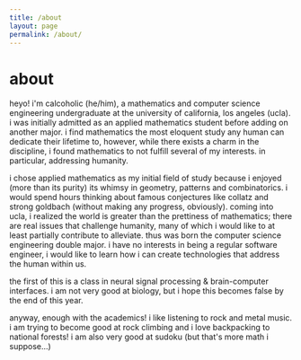 ```yaml
---
title: /about
layout: page
permalink: /about/
---
```


about
=====
heyo! i'm calcoholic (he/him), a mathematics and computer science engineering undergraduate at the university of california, los angeles (ucla). i was initially admitted as an applied mathematics student before adding on another major. i find mathematics the most eloquent study any human can dedicate their lifetime to, however, while there exists a charm in the discipline, i found mathematics to not fulfill several of my interests. in particular, addressing humanity. 

i chose applied mathematics as my initial field of study because i enjoyed (more than its purity) its whimsy in geometry, patterns and combinatorics. i would spend hours thinking about famous conjectures like collatz and strong goldbach (without making any progress, obviously). coming into ucla, i realized the world is greater than the prettiness of mathematics; there are real issues that challenge humanity, many of which i would like to at least partially contribute to alleviate. thus was born the computer science engineering double major. i have no interests in being a regular software engineer, i would like to learn how i can create technologies that address the human within us. 

the first of this is a class in neural signal processing & brain-computer interfaces. i am not very good at biology, but i hope this becomes false by the end of this year. 

anyway, enough with the academics! i like listening to rock and metal music. i am trying to become good at rock climbing and i love backpacking to national forests! i am also very good at sudoku (but that's more math i suppose...) 
